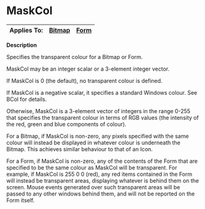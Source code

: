 



<h1 class="heading"><span class="name">MaskCol</span></h1>

| Applies To: | [Bitmap](./bitmap.md) | [Form](./form.md) |
| --- | --- | ---  |


**Description**


Specifies the transparent colour for a Bitmap or Form.


MaskCol may be an integer scalar or a 3-element integer vector.


If MaskCol is 0 (the default), no transparent colour is defined.


If MaskCol is a negative scalar, it specifies a standard Windows colour. See BCol for details.


Otherwise, MaskCol is a 3-element vector of integers in the range 0-255 that specifies the transparent colour in terms of RGB values (the intensity of the red, green and blue components of colour).


For a Bitmap, if MaskCol is non-zero, any pixels specified with the same colour will instead be displayed in whatever colour is underneath the Bitmap. This achieves similar behaviour to that of an Icon.


For a Form, if MaskCol is non-zero, any of the contents of the Form that are specified to be the same colour as MaskCol will be transparent. For example, if MaskCol is 255 0 0 (red), any red items contained in the Form will instead be transparent areas, displaying whatever is behind them on the screen. Mouse events generated over such transparent areas will be passed to any other windows behind them, and will not be reported on the Form itself.


